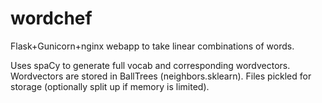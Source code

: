 # wordchef
Flask+Gunicorn+nginx webapp to take linear combinations of words.

Uses spaCy to generate full vocab and corresponding wordvectors. Wordvectors are stored in BallTrees (neighbors.sklearn). Files pickled for storage (optionally split up if memory is limited).
